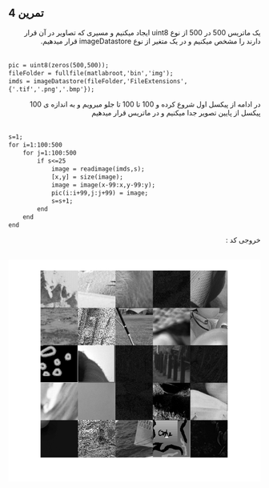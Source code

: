 ## تمرین 4
<div dir='rtl'>
 یک ماتریس 500 در 500 از نوع uint8 ایجاد میکنیم و مسیری که تصاویر در آن قرار دارند را مشخص میکنیم و در یک متغیر از نوع imageDatastore قرار میدهیم.
</div>
</br>

```
pic = uint8(zeros(500,500));
fileFolder = fullfile(matlabroot,'bin','img');
imds = imageDatastore(fileFolder,'FileExtensions',{'.tif','.png','.bmp'});
```
<div dir='rtl'>
 در ادامه از پیکسل اول شروع کرده و 100 تا 100 تا جلو میرویم و به اندازه ی 100 پیکسل از پایین تصویر جدا میکنیم و در ماتریس قرار میدهیم
</div>
</br>

```
s=1;
for i=1:100:500
    for j=1:100:500
        if s<=25
            image = readimage(imds,s);
            [x,y] = size(image);
            image = image(x-99:x,y-99:y);
            pic(i:i+99,j:j+99) = image;
            s=s+1;
        end
    end
end
```
<div dir='rtl'>
  خروجی کد :
</div>
</br>

![](p4.png)
